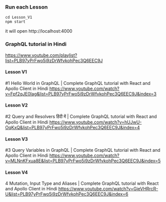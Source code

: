 ### Run each Lesson
```
cd Lesson_V1
npm start
```
it will open http://localhost:4000

### GraphQL tutorial in Hindi
https://www.youtube.com/playlist?list=PLB97yPrFwo5i9zDrWfvkohPec3Q6EEC9J

#### Lesson V1
#1 Hello World in GraphQL | Complete GraphQL tutorial with React and Apollo Client in Hindi
https://www.youtube.com/watch?v=Fpf2qJE0Iag&list=PLB97yPrFwo5i9zDrWfvkohPec3Q6EEC9J&index=3

#### Lesson V2
#2 Query and Resolvers हिंदी में | Complete GraphQL tutorial with React and Apollo Client in Hindi
https://www.youtube.com/watch?v=hUJwU-OqKxQ&list=PLB97yPrFwo5i9zDrWfvkohPec3Q6EEC9J&index=4

#### Lesson V3
#3 Query Variables in GraphQL | Complete GraphQL tutorial with React and Apollo Client in Hindi
https://www.youtube.com/watch?v=MLNnKFxua8E&list=PLB97yPrFwo5i9zDrWfvkohPec3Q6EEC9J&index=5

#### Lesson V4
4 Mutation, Input Type and Aliases | Complete GraphQL tutorial with React and Apollo Client in Hindi
https://www.youtube.com/watch?v=GieVHRrcR-U&list=PLB97yPrFwo5i9zDrWfvkohPec3Q6EEC9J&index=6